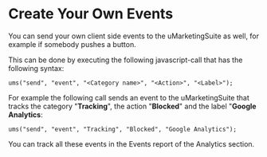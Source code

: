 # Create Your Own Events

You can send your own client side events to the uMarketingSuite as well, for example if somebody pushes a button. 

This can be done by executing the following javascript-call that has the following syntax:

    ums("send", "event", "<Category name>", "<Action>", "<Label>");

For example the following call sends an event to the uMarketingSuite that tracks the category "**Tracking**", the action "**Blocked**" and the label "**Google Analytics**:

    ums("send", "event", "Tracking", "Blocked", "Google Analytics");

You can track all these events in the Events report of the Analytics section.